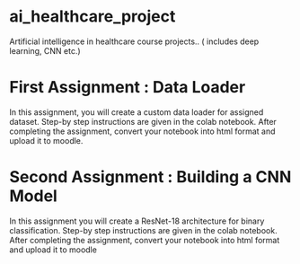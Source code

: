# ai_healthcare_project

Artificial intelligence in healthcare course projects.. ( includes deep learning, CNN etc.)


# First Assignment : Data Loader

In this assignment, you will create a custom data loader for assigned dataset. Step-by step instructions are given in the colab notebook. After completing the assignment, convert your notebook into html format and upload it to moodle.

# Second Assignment :  Building a CNN Model

In this assignment you will create a ResNet-18 architecture for binary classification. Step-by step instructions are given in the colab notebook. After completing the assignment, convert your notebook into html format and upload it to moodle
